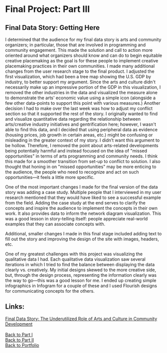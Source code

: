 <h1>Final Project: Part III</h1>

<h2>Final Data Story: Getting Here</h2>

I determined that the audience for my final data story is arts and community organizers; in particular, those that are involved in programming and community engagement. This made the solution and call to action more oriented around what organizers should know and can do to begin equitable creative placemaking as the goal is for these people to implement creative placemaking practices in their own communities. I made many additional changes from the user research stage to the final product. I adjusted the first visualization, which had been a tree map showing the U.S. GDP by industry, to better support my argument. Since the arts and culture didn't necessarily make up an impressive portion of the GDP in this visualization, I removed the other industries in the data and visualized the measure alone to demonstrate the arts' economic value using a simple icon (alongside a few other data-points to support this point with various measures.) Another decision I had to make over the last week was how to adjust my conflict section so that it supported the rest of the story. I originally wanted to find and visualize quantitative data regarding the relationship between arts/creative industry initiatives and gentrification here; however, I wasn't able to find this data, and I decided that using peripheral data as evidence (housing prices, job growth in certain areas, etc.) might be confusing or misleading in the greater context of my story. I didn’t want this argument to be hollow. Therefore, I removed the point about arts-related developments being potentially harmful and instead focused on the idea of "missed opportunities" in terms of arts programming and community needs. I think this made for a smoother transition from set-up to conflict to solution. I also thought that honing in on "missed opportunities" may be more enticing to the audience, the people who need to recognize and act on such opportunities—it feels a little more specific. 

One of the most important changes I made for the final version of the data story was adding a case study. Multiple people that I interviewed in my user research mentioned that they would have liked to see a successful example from the field. Adding the case study at the end serves to clarify the concepts and inspire the audience to implement the concepts in their own work. It also provides data to inform the network diagram visualization. This was a good lesson in story-telling itself: people appreciate real-world examples that they can associate concepts with. 

Additional, smaller changes I made in this final stage included adding text to fill out the story and improving the design of the site with images, headers, etc. 

One of my greatest challenges with this project was visualizing the qualitative data I had. Each qualitative data visualization saw several iterations in which I tried to find the balance between displaying the data clearly vs. creatively. My initial designs skewed to the more creative side, but, through the design process, representing the information clearly was the way to go—this was a good lesson for me. I ended up creating simple infographics in Infogram for a couple of these and I used Flourish designs for communicating concepts for the others. 

<h2>Links:</h2>

[Final Data Story: The Underutilized Role of Arts and Culture in Community Development](https://carnegiemellon.shorthandstories.com/the-underutilized-role-of-arts-and-culture-in-community-development/index.html)
<br>
<br>
[Back to Part I](/final_project_ptI_Crittenden.md)
<br>
[Back to Part II](/final_project_ptII_Crittenden.md)
<br>
[Back to Portfolio](/portfolio)
